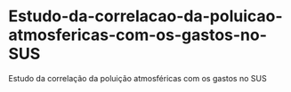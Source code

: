 # Estudo-da-correlacao-da-poluicao-atmosfericas-com-os-gastos-no-SUS
Estudo da correlação da poluição atmosféricas com os gastos no SUS
